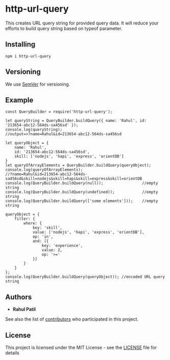 # http-url-query

This creates URL query string for provided query data. It will reduce your efforts to build query string based on typeof parameter.

## Installing

```
npm i http-url-query
```

## Versioning

We use [SemVer](http://semver.org/) for versioning.

## Example

```
const QueryBuilder = require('http-url-query');

let queryString = QueryBuilder.buildQuery({ name: 'Rahul', id: '213654-abc12-564ds-sa456sd' });
console.log(queryString);
//output=>?name=Rahul&id=213654-abc12-564ds-sa456sd

let queryObject = {
    name: 'Rahul',
    id: '213654-abc12-564ds-sa456sd',
    skill: ['nodejs', 'hapi', 'express', 'orientDB']
}
let queryOfArrayElements = QueryBuilder.buildQuery(queryObject);
console.log(queryOfArrayElements);
//?name=Rahul&id=213654-abc12-564ds-sa456sd&skill=nodejs&skill=hapi&skill=express&skill=orientDB
console.log(QueryBuilder.buildQuery(null));                 //empty string
console.log(QueryBuilder.buildQuery(undefined));            //empty string
console.log(QueryBuilder.buildQuery(['some elements']));    //empty string

queryObject = {
    filter: {
        where: {
            key: 'skill',
            value: ['nodejs', 'hapi', 'express', 'orientDB'],
            op: 'in',
            and: [{
                key: 'experience',
                value: 2,
                op: '>='
            }]
        }
    }
};
console.log(QueryBuilder.buildQuery(queryObject)); //encoded URL query string
```

## Authors

* **Rahul Patil**

See also the list of [contributors](https://github.com/rrpatilcse/http-url-query/graphs/contributors) who participated in this project.

## License

This project is licensed under the MIT License - see the [LICENSE](LICENSE) file for details
